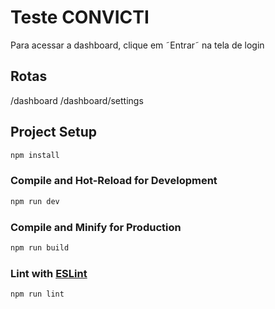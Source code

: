# Teste CONVICTI

Para acessar a dashboard, clique em ˜Entrar˜ na tela de login

## Rotas

/dashboard
/dashboard/settings

## Project Setup

```sh
npm install
```

### Compile and Hot-Reload for Development

```sh
npm run dev
```

### Compile and Minify for Production

```sh
npm run build
```

### Lint with [ESLint](https://eslint.org/)

```sh
npm run lint
```
